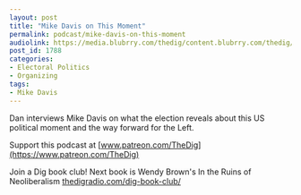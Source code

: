 ```yaml
---
layout: post
title: "Mike Davis on This Moment"
permalink: podcast/mike-davis-on-this-moment
audiolink: https://media.blubrry.com/thedig/content.blubrry.com/thedig/The_Dig-EP_280-Davis.mp3
post_id: 1788
categories: 
- Electoral Politics
- Organizing
tags: 
- Mike Davis
---
```


Dan interviews Mike Davis on what the election reveals about this US political moment and the way forward for the Left.

Support this podcast at 
[www.patreon.com/TheDig](https://www.patreon.com/TheDig)

Join a Dig book club! Next book is Wendy Brown's In the Ruins of Neoliberalism 
[thedigradio.com/dig-book-club/](https://thedigradio.com/dig-book-club/)